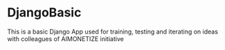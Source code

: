# DjangoBasic
This is a basic Django App used for  training, testing and iterating on ideas with colleagues of AIMONETIZE initiative
